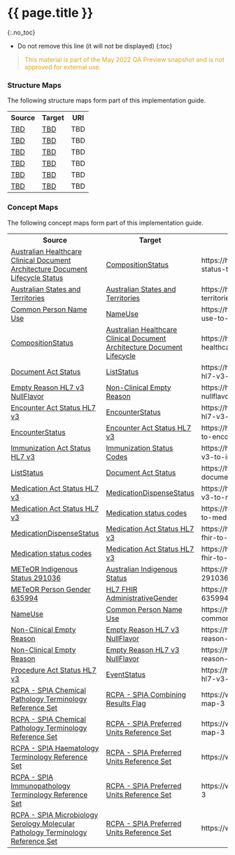 # {{ page.title }}
{:.no_toc}
<!-- TOC  the css styling for this is \pages\assets\css\project.css under 'markdown-toc'-->
* Do not remove this line (it will not be displayed)
{:toc}

> <p style="color:#DAA520;">This material is part of the May 2022 QA Preview snapshot and is not approved for external use.</p>


### Structure Maps

The following structure maps form part of this implementation guide.

<table class="list" width="100%">
    <tr>
        <th>Source</th>
        <th>Target</th>
        <th>URI</th>
    </tr>
    <tr>
        <td><a href="TBD">TBD</a></td>
        <td><a href="TBD">TBD</a></td>
        <td>TBD</td>
    </tr>
    <tr>
        <td><a href="TBD">TBD</a></td>
        <td><a href="TBD">TBD</a></td>
        <td>TBD</td>
    </tr>
    <tr>
        <td><a href="TBD">TBD</a></td>
        <td><a href="TBD">TBD</a></td>
        <td>TBD</td>
    </tr>
    <tr>
        <td><a href="TBD">TBD</a></td>
        <td><a href="TBD">TBD</a></td>
        <td>TBD</td>
    </tr>
    <tr>
        <td><a href="TBD">TBD</a></td>
        <td><a href="TBD">TBD</a></td>
        <td>TBD</td>
    </tr>
    <tr>
        <td><a href="TBD">TBD</a></td>
        <td><a href="TBD">TBD</a></td>
        <td>TBD</td>
    </tr>
 </table>
 
 

### Concept Maps

The following concept maps form part of this implementation guide.

 <table class="list" width="100%">
    <tr>
        <th>Source</th>
        <th>Target</th>
        <th>URI</th>
    </tr>
    <tr>
        <td><a href="https://healthterminologies.gov.au/fhir/CodeSystem/nctis-document-status-values-1">Australian Healthcare Clinical Document Architecture Document Lifecycle Status</a></td>
        <td><a href="http://hl7.org/fhir/composition-status">CompositionStatus</a></td>
        <td>https://healthterminologies.gov.au/fhir/ConceptMap/au-health-cda-lifecycle-status-to-compositionstatus-fhir-1</td>
    </tr>
        <tr>
        <td><a href="https://healthterminologies.gov.au/fhir/CodeSystem/australian-states-territories-1">Australian States and Territories</a></td>
        <td><a href="https://healthterminologies.gov.au/fhir/ValueSet/australian-states-territories-2">Australian States and Territories</a></td>
        <td>https://healthterminologies.gov.au/fhir/ConceptMap/australian-states-territories-v1-to-v2-1</td>
    </tr>
    <tr>
        <td><a href="https://healthterminologies.gov.au/fhir/ValueSet/common-person-name-use-2">Common Person Name Use</a></td>
        <td><a href="http://hl7.org/fhir/ValueSet/name-use">NameUse</a></td>
        <td>https://healthterminologies.gov.au/fhir/ConceptMap/common-person-name-use-to-nameuse-hl7-fhir-1</td>
    </tr>
     <tr>
        <td><a href="http://hl7.org/fhir/composition-status">CompositionStatus</a></td>
        <td><a href="https://healthterminologies.gov.au/fhir/CodeSystem/nctis-document-status-values-1">Australian Healthcare Clinical Document Architecture Document Lifecycle</a></td>
        <td>https://healthterminologies.gov.au/fhir/ConceptMap/compositionstatus-to-au-healthcare-cda-doc-lifecycle-status-1</td>
    </tr>
    <tr>
        <td><a href="https://healthterminologies.gov.au/fhir/ValueSet/document-act-status-1">Document Act Status</a></td>
        <td><a href="http://hl7.org/fhir/ValueSet/list-status">ListStatus</a></td>
        <td>https://healthterminologies.gov.au/fhir/ConceptMap/document-act-status-hl7-v3-to-liststatus-hl7-fhir-1</td>
    </tr> 
    <tr>
        <td><a href="https://healthterminologies.gov.au/fhir/ValueSet/empty-reason-hl7-v3-nullflavor-2">Empty Reason HL7 v3 NullFlavor</a></td>
        <td><a href="https://healthterminologies.gov.au/fhir/ValueSet/non-clinical-empty-reason-1">Non-Clinical Empty Reason</a></td>
        <td>https://healthterminologies.gov.au/fhir/ConceptMap/emptyreason-v3-nullflavor-to-nonclinical-emptyreason-fhir-1</td>
    </tr>
    <tr>
        <td><a href="https://healthterminologies.gov.au/fhir/ValueSet/encounter-act-status-hl7-v3-1">Encounter Act Status HL7 v3</a></td>
        <td><a href="http://hl7.org/fhir/ValueSet/encounter-status">EncounterStatus</a></td>
        <td>https://healthterminologies.gov.au/fhir/ConceptMap/encounter-act-status-hl7-v3-to-encounterstatus-hl7-fhir-1</td>
    </tr>
    <tr>
        <td><a href="http://hl7.org/fhir/ValueSet/encounter-status">EncounterStatus</a></td>
        <td><a href="https://healthterminologies.gov.au/fhir/ValueSet/encounter-act-status-hl7-v3-1">Encounter Act Status HL7 v3</a></td>
        <td>https://healthterminologies.gov.au/fhir/ConceptMap/encounterstatus-hl7-fhir-to-encounter-act-status-hl7-v3-1</td>
    </tr>
    <tr>
        <td><a href="https://healthterminologies.gov.au/fhir/ValueSet/immunization-act-status-hl7-v3-1">Immunization Act Status HL7 v3</a></td>
        <td><a href="http://hl7.org/fhir/ValueSet/immunization-status">Immunization Status Codes</a></td>
        <td>https://healthterminologies.gov.au/fhir/ConceptMap/immunization-act-status-v3-to-immunization-status-codes-fhir-1</td>
    </tr>
    <tr>
        <td><a href="http://hl7.org/fhir/ValueSet/list-status">ListStatus</a></td>
        <td><a href="https://healthterminologies.gov.au/fhir/ValueSet/document-act-status-1">Document Act Status</a></td>
        <td>https://healthterminologies.gov.au/fhir/ConceptMap/liststatus-hl7-fhir-to-document-act-status-hl7-v3-1</td>
    </tr>
    <tr>
        <td><a href="https://healthterminologies.gov.au/fhir/ValueSet/medication-act-status-hl7-v3-1">Medication Act Status HL7 v3</a></td>
        <td><a href="http://hl7.org/fhir/ValueSet/medication-dispense-status">MedicationDispenseStatus</a></td>
        <td>https://healthterminologies.gov.au/fhir/ConceptMap/medication-act-status-v3-to-medicationdispensestatus-fhir-1</td>
    </tr>
    <tr>
        <td><a href="https://healthterminologies.gov.au/fhir/ValueSet/medication-act-status-hl7-v3-1">Medication Act Status HL7 v3</a></td>
        <td><a href="http://hl7.org/fhir/ValueSet/medication-statement-status">Medication status codes</a></td>
        <td>https://healthterminologies.gov.au/fhir/ConceptMap/med-act-status-hl7-v3-to-med-statement-status-fhir-1</td>
    </tr>
    <tr>
        <td><a href="http://hl7.org/fhir/ValueSet/medication-dispense-status">MedicationDispenseStatus</a></td>
        <td><a href="https://healthterminologies.gov.au/fhir/ValueSet/medication-act-status-hl7-v3-1">Medication Act Status HL7 v3</a></td>
        <td>https://healthterminologies.gov.au/fhir/ConceptMap/medicationdispensestatus-fhir-to-medication-act-status-v3-1</td>
    </tr>
    <tr>
        <td><a href="http://hl7.org/fhir/ValueSet/medication-statement-status">Medication status codes</a></td>
        <td><a href="https://healthterminologies.gov.au/fhir/ValueSet/medication-act-status-hl7-v3-1">Medication Act Status HL7 v3</a></td>
        <td>https://healthterminologies.gov.au/fhir/ConceptMap/med-statement-status-fhir-to-med-act-status-v3-1</td>
    </tr> 
    <tr>
        <td><a href="TBD">METeOR Indigenous Status 291036</a></td>
        <td><a href="https://healthterminologies.gov.au/fhir/ValueSet/australian-indigenous-status-1">Australian Indigenous Status</a></td>
        <td>https://healthterminologies.gov.au/fhir/ConceptMap/meteor-indigenous-291036-to-australian-indigenous-status-1</td>
    </tr>
    <tr>
        <td><a href="TBD">METeOR Person Gender 635994</a></td>
        <td><a href="http://hl7.org/fhir/administrative-gender">HL7 FHIR AdministrativeGender</a></td>
        <td>https://healthterminologies.gov.au/fhir/ConceptMap/meteor-person-gender-635994-to-hl7-fhir-administrativegender-1</td>
    </tr>
    <tr>
        <td><a href="http://hl7.org/fhir/ValueSet/name-use">NameUse</a></td>
        <td><a href="https://healthterminologies.gov.au/fhir/ValueSet/common-person-name-use-2">Common Person Name Use</a></td>
        <td>https://healthterminologies.gov.au/fhir/ConceptMap/nameuse-hl7-fhir-to-common-person-name-use-1</td>
    </tr>
    <tr>
        <td><a href="https://healthterminologies.gov.au/fhir/ValueSet/non-clinical-empty-reason-1">Non-Clinical Empty Reason</a></td>
        <td><a href="https://healthterminologies.gov.au/fhir/ValueSet/empty-reason-hl7-v3-nullflavor-1">Empty Reason HL7 v3 NullFlavor</a></td>
        <td>https://healthterminologies.gov.au/fhir/ConceptMap/non-clinical-empty-reason-fhir-to-empty-reason-v3-nullflavor-1</td>
    </tr>
    <tr>
        <td><a href="https://healthterminologies.gov.au/fhir/ValueSet/non-clinical-empty-reason-1">Non-Clinical Empty Reason</a></td>
        <td><a href="https://healthterminologies.gov.au/fhir/ValueSet/empty-reason-hl7-v3-nullflavor-2">Empty Reason HL7 v3 NullFlavor</a></td>
        <td>https://healthterminologies.gov.au/fhir/ConceptMap/non-clinical-empty-reason-fhir-to-empty-reason-v3-nullflavor-2</td>
    </tr>
    <tr>
        <td><a href="https://healthterminologies.gov.au/fhir/ValueSet/procedure-act-status-hl7-v3-1">Procedure Act Status HL7 v3</a></td>
        <td><a href="http://hl7.org/fhir/ValueSet/event-status">EventStatus</a></td>
        <td>https://healthterminologies.gov.au/fhir/ConceptMap/procedure-act-status-hl7-v3-to-eventstatus-hl7-fhir-1</td>
    </tr>
    <tr>
        <td><a href="https://www.rcpa.edu.au/fhir/ValueSet/spia-chemical-pathology-refset-3">RCPA - SPIA Chemical Pathology Terminology Reference Set</a></td>
        <td><a href="https://www.rcpa.edu.au/fhir/ValueSet/spia-combining-results-flag-3">RCPA - SPIA Combining Results Flag</a></td>
        <td>https://www.rcpa.edu.au/fhir/ConceptMap/spia-chemical-combining-results-map-3</td>
    </tr>
        <tr>
        <td><a href="https://www.rcpa.edu.au/fhir/ValueSet/spia-chemical-pathology-refset-3">RCPA - SPIA Chemical Pathology Terminology Reference Set</a></td>
        <td><a href="https://www.rcpa.edu.au/fhir/ValueSet/spia-preferred-units-refset-3">RCPA - SPIA Preferred Units Reference Set</a></td>
        <td>https://www.rcpa.edu.au/fhir/ConceptMap/spia-chemical-pathology-unit-map-3</td>
    </tr>
    <tr>
        <td><a href="https://www.rcpa.edu.au/fhir/ValueSet/spia-haematology-refset-3/">RCPA - SPIA Haematology Terminology Reference Set</a></td>
        <td><a href="https://www.rcpa.edu.au/fhir/ValueSet/spia-preferred-units-refset-3">RCPA - SPIA Preferred Units Reference Set</a></td>
        <td>https://www.rcpa.edu.au/fhir/ConceptMap/spia-haematology-unit-map-3</td>
    </tr>
    <tr>
        <td><a href="https://www.rcpa.edu.au/fhir/ValueSet/spia-immunopathology-refset-3">RCPA - SPIA Immunopathology Terminology Reference Set</a></td>
        <td><a href="https://www.rcpa.edu.au/fhir/ValueSet/spia-preferred-units-refset-3">RCPA - SPIA Preferred Units Reference Set</a></td>
        <td>https://www.rcpa.edu.au/fhir/ConceptMap/spia-immunopathology-unit-map-3</td>
    </tr>
        <tr>
        <td><a href="https://www.rcpa.edu.au/fhir/ValueSet/spia-microbiology-serology-molecular-refset-3">RCPA - SPIA Microbiology Serology Molecular Pathology Terminology Reference Set</a></td>
        <td><a href="https://www.rcpa.edu.au/fhir/ValueSet/spia-preferred-units-refset-3">RCPA - SPIA Preferred Units Reference Set</a></td>
        <td>https://www.rcpa.edu.au/fhir/ConceptMap/spia-microbiology-unit-map-3</td>
    </tr>
 </table>
